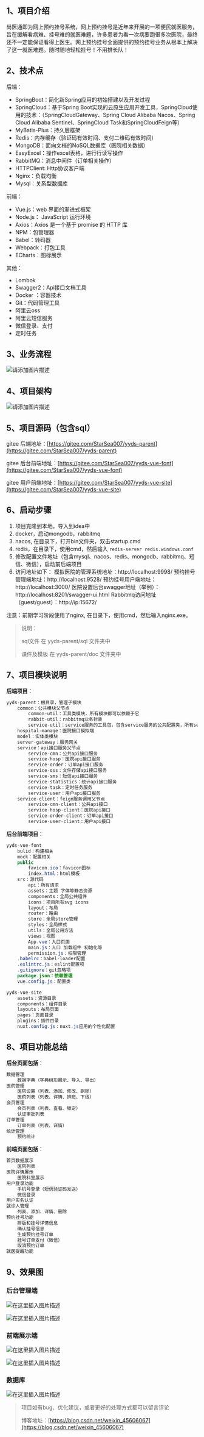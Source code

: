 ﻿## 1、项目介绍

尚医通即为网上预约挂号系统，网上预约挂号是近年来开展的一项便民就医服务，旨在缓解看病难、挂号难的就医难题，许多患者为看一次病要跑很多次医院，最终还不一定能保证看得上医生。网上预约挂号全面提供的预约挂号业务从根本上解决了这一就医难题。随时随地轻松挂号！不用排长队！

## 2、技术点

后端：
* SpringBoot：简化新Spring应用的初始搭建以及开发过程
* SpringCloud：基于Spring Boot实现的云原生应用开发工具，SpringCloud使用的技术：（SpringCloudGateway、Spring Cloud Alibaba Nacos、Spring Cloud Alibaba Sentinel、SpringCloud Task和SpringCloudFeign等）
* MyBatis-Plus：持久层框架
* Redis：内存缓存（验证码有效时间、支付二维码有效时间）
* MongoDB：面向文档的NoSQL数据库（医院相关数据）
* EasyExcel：操作excel表格，进行行读写操作
* RabbitMQ：消息中间件（订单相关操作）
* HTTPClient: Http协议客户端
* Nginx：负载均衡
* Mysql：关系型数据库


前端：
* Vue.js：web 界面的渐进式框架
* Node.js： JavaScript 运行环境
* Axios：Axios 是一个基于 promise 的 HTTP 库
* NPM：包管理器
* Babel：转码器
* Webpack：打包工具
* ECharts：图标展示

其他：
* Lombok
* Swagger2：Api接口文档工具
* Docker	：容器技术
* Git：代码管理工具
* 阿里云oss
* 阿里云短信服务
* 微信登录、支付
* 定时任务

## 3、业务流程

![请添加图片描述](https://img-blog.csdnimg.cn/ec865bb9f4e042618246906beb626f22.png?x-oss-process=image/watermark,type_d3F5LXplbmhlaQ,shadow_50,text_Q1NETiBA5pif5rW35bCR5bm0,size_20,color_FFFFFF,t_70,g_se,x_16)

## 4、项目架构

![请添加图片描述](https://img-blog.csdnimg.cn/8504d13f2fb24d749cc576e7c7d5127d.png?x-oss-process=image/watermark,type_d3F5LXplbmhlaQ,shadow_50,text_Q1NETiBA5pif5rW35bCR5bm0,size_20,color_FFFFFF,t_70,g_se,x_16)
## 5、项目源码（包含sql）

gitee 后端地址：[https://gitee.com/StarSea007/yyds-parent](https://gitee.com/StarSea007/yyds-parent)

gitee 后台前端地址：[https://gitee.com/StarSea007/yyds-vue-font](https://gitee.com/StarSea007/yyds-vue-font)

gitee 用户前端地址：[https://gitee.com/StarSea007/yyds-vue-site](https://gitee.com/StarSea007/yyds-vue-site)


## 6、启动步骤

1. 项目克隆到本地，导入到idea中
2. docker，启动mongodb，rabbitmq
3. nacos, 在目录下，打开bin文件夹，双击startup.cmd
4. redis，在目录下，使用cmd，然后输入 `redis-server redis.windows.conf`
5. 修改配置文件地址（包含mysql、nacos、redis、mongodb、rabbitmq、短信、微信），启动前后端项目
6. 访问地址如下：
模拟医院的管理系统地址：http://localhost:9998/
预约挂号管理端地址：http://localhost:9528/
预约挂号用户端地址：http://localhost:3000/
医院设置后台swagger地址（举例）：http://localhost:8201/swagger-ui.html
Rabbitmq访问地址（guest/guest）：http://ip:15672/


注意：前期学习阶段使用了nginx, 在目录下，使用cmd，然后输入nginx.exe。

> 说明：
> 
> sql文件 在 yyds-parent/sql 文件夹中
> 
> 课件及模板 在 yyds-parent/doc 文件夹中

## 7、项目模块说明

**后端项目**：
```java
yyds-parent：根目录，管理子模块
	common：公共模块父节点
		common-util：工具类模块，所有模块都可以依赖于它
		rabbit-util：rabbitmq业务封装
		service-util：service服务的工具包，包含service服务的公共配置类，所有service模块依赖于它
	hospital-manage：医院接口模拟端
	model：实体类模块
	server-gateway：服务网关
	service：api接口服务父节点
		service-cmn：公共api接口服务
		service-hosp：医院api接口服务
		service-order：订单api接口服务
		service-oss：文件存储api接口服务
		service-sms：短信api接口服务
		service-statistics：统计api接口服务
		service-task：定时任务服务
		service-user：用户api接口服务
	service-client：feign服务调用父节点
		service-cmn-client：公共api接口
		service-hosp-client：医院api接口
		service-order-client：订单api接口
		service-user-client：用户api接口
```

**后台前端项目**：

```java
yyds-vue-font
	bulid：构建相关
	mock：配置相关
	public
		favicon.ico：favicon图标
		index.html：html模板
	src：源代码
		api：所有请求
		assets：主题 字体等静态资源
		components：全局公共组件
		icons：项目所有svg icons
		layout：布局
		router：路由
		store：全局store管理
		styles：全局样式
		utils：全局公用方法
		views：视图	
		App.vue：入口页面
		main.js：入口 加载组件 初始化等
		permission.js：权限管理
	.babelrc：babel-loader配置
	.eslintrc.js：eslint配置项
	.gitignore：git忽略项
	package.json：依赖管理
	vue.config.js：配置类
```

```java
yyds-vue-site
	assets：资源目录
	components：组件目录
	layouts：布局页面
	pages：页面目录
	plugins：插件目录
	nuxt.config.js：nuxt.js应用的个性化配置
```


## 8、项目功能总结

**后台页面包括**：

```java
数据管理
	数据字典（字典树形展示、导入、导出）
医药管理
	医院设置（列表、添加、修改、删除）
	医药列表（列表、详情、排班、下线）
会员管理
	会员列表（列表、查看、锁定）
	认证审批列表
订单管理
	订单列表（列表、详情）
统计管理
	预约统计
```

**前端页面包括**：

```java
首页数据展示
	医院列表
医院详情展示
	医院科室展示
用户登录功能
	手机号登录（短信验证码发送）
	微信登录
用户实名认证
就诊人管理
	列表、添加、详情、删除	
预约挂号功能
	排版和挂号详情信息
	确认挂号信息
	生成预约挂号订单
	挂号订单支付（微信）
	取消预约订单
就医提醒功能
```

## 9、效果图

### 后台管理端
![在这里插入图片描述](https://img-blog.csdnimg.cn/9a847fee32f5492ebd7214ad2c288627.png?x-oss-process=image/watermark,type_d3F5LXplbmhlaQ,shadow_50,text_Q1NETiBA5pif5rW35bCR5bm0,size_20,color_FFFFFF,t_70,g_se,x_16)

![在这里插入图片描述](https://img-blog.csdnimg.cn/54e4c41c86164db2bc487939794cd045.png?x-oss-process=image/watermark,type_d3F5LXplbmhlaQ,shadow_50,text_Q1NETiBA5pif5rW35bCR5bm0,size_20,color_FFFFFF,t_70,g_se,x_16)



### 前端展示端

![在这里插入图片描述](https://img-blog.csdnimg.cn/75006c32bbcf49218882400024b27504.png?x-oss-process=image/watermark,type_d3F5LXplbmhlaQ,shadow_50,text_Q1NETiBA5pif5rW35bCR5bm0,size_20,color_FFFFFF,t_70,g_se,x_16)


![在这里插入图片描述](https://img-blog.csdnimg.cn/3bf92a0ec2df46afa7b86cbde23e49a1.png?x-oss-process=image/watermark,type_d3F5LXplbmhlaQ,shadow_50,text_Q1NETiBA5pif5rW35bCR5bm0,size_20,color_FFFFFF,t_70,g_se,x_16)

### 数据库
![在这里插入图片描述](https://img-blog.csdnimg.cn/73a6e29a94ef4149bfb7707a0ab91975.png?x-oss-process=image/watermark,type_d3F5LXplbmhlaQ,shadow_50,text_Q1NETiBA5pif5rW35bCR5bm0,size_20,color_FFFFFF,t_70,g_se,x_16)

> 项目如有bug、优化建议，或者更好的处理方式都可以留言评论
> 
> 博客地址：[https://blog.csdn.net/weixin_45606067](https://blog.csdn.net/weixin_45606067)
